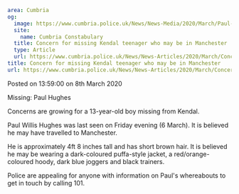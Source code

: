 ```yaml
area: Cumbria
og:
  image: https://www.cumbria.police.uk/News/News-Media/2020/March/Paul-Hughesjpg.jpg
  site:
    name: Cumbria Constabulary
  title: Concern for missing Kendal teenager who may be in Manchester
  type: Article
  url: https://www.cumbria.police.uk/News/News-Articles/2020/March/Concern-for-missing-Kendal-teenager-who-may-be-in-Manchester.aspx
title: Concern for missing Kendal teenager who may be in Manchester
url: https://www.cumbria.police.uk/News/News-Articles/2020/March/Concern-for-missing-Kendal-teenager-who-may-be-in-Manchester.aspx
```

Posted on 13:59:00 on 8th March 2020

Missing: Paul Hughes

Concerns are growing for a 13-year-old boy missing from Kendal.

Paul Willis Hughes was last seen on Friday evening (6 March). It is believed he may have travelled to Manchester.

He is approximately 4ft 8 inches tall and has short brown hair. It is believed he may be wearing a dark-coloured puffa-style jacket, a red/orange-coloured hoody, dark blue joggers and black trainers.

Police are appealing for anyone with information on Paul's whereabouts to get in touch by calling 101.
